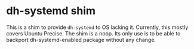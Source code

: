 # dh-systemd shim

This is a shim to provide `dh-systemd` to OS lacking it. Currently,
this mostly covers Ubuntu Precise. The shim is a noop. Its only use is
to be able to backport dh-systemd-enabled package without any change.
